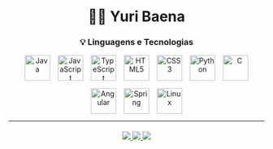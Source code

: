 <h1 align="center">👨‍💻 Yuri Baena</h1>

<h3 align="center">💡 Linguagens e Tecnologias</h3>

<div align="center" style="display: flex; flex-wrap: wrap; justify-content: center; gap: 15px; margin-top: 15px;">
  <img src="https://cdn.jsdelivr.net/gh/devicons/devicon@latest/icons/java/java-original.svg" width="50" height="50" title="Java" />
  <img src="https://cdn.jsdelivr.net/gh/devicons/devicon@latest/icons/javascript/javascript-original.svg" width="50" height="50" title="JavaScript" />
  <img src="https://cdn.jsdelivr.net/gh/devicons/devicon@latest/icons/typescript/typescript-original.svg" width="50" height="50" title="TypeScript" />
  <img src="https://cdn.jsdelivr.net/gh/devicons/devicon@latest/icons/html5/html5-original.svg" width="50" height="50" title="HTML5" />
  <img src="https://cdn.jsdelivr.net/gh/devicons/devicon@latest/icons/css3/css3-original.svg" width="50" height="50" title="CSS3" />
  <img src="https://cdn.jsdelivr.net/gh/devicons/devicon@latest/icons/python/python-original.svg" width="50" height="50" title="Python" />
  <img src="https://cdn.jsdelivr.net/gh/devicons/devicon@latest/icons/c/c-original.svg" width="50" height="50" title="C" />
  <img src="https://cdn.jsdelivr.net/gh/devicons/devicon@latest/icons/angular/angular-original.svg" width="50" height="50" title="Angular" />
  <img src="https://cdn.jsdelivr.net/gh/devicons/devicon@latest/icons/spring/spring-original.svg" width="50" height="50" title="Spring" />
  <img src="https://cdn.jsdelivr.net/gh/devicons/devicon@latest/icons/linux/linux-original.svg" width="50" height="50" title="Linux" />
</div>

---

<div align="center" style="margin-top: 20px;">
  <a href="https://instagram.com/yuri._.baena" target="_blank">
    <img src="https://img.shields.io/badge/-Instagram-%23E4405F?style=for-the-badge&logo=instagram&logoColor=white" />
  </a>
  <a href="mailto:contatoyuribaena@gmail.com" target="_blank">
    <img src="https://img.shields.io/badge/-Gmail-%23333?style=for-the-badge&logo=gmail&logoColor=white" />
  </a>
  <a href="https://br.linkedin.com/in/yuri-baena-dias-nascimento-098b6b285?trk=people-guest_people_search-card" target="_blank">
    <img src="https://img.shields.io/badge/-LinkedIn-%230077B5?style=for-the-badge&logo=linkedin&logoColor=white" />
  </a>
</div>

